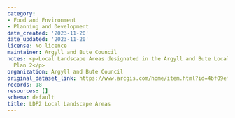 ```yaml
---
category:
- Food and Environment
- Planning and Development
date_created: '2023-11-20'
date_updated: '2023-11-20'
license: No licence
maintainer: Argyll and Bute Council
notes: <p>Local Landscape Areas designated in the Argyll and Bute Local Development
  Plan 2</p>
organization: Argyll and Bute Council
original_dataset_link: https://www.arcgis.com/home/item.html?id=4bf09efaf95e4afe9d0bf60986fa9af0
records: 18
resources: []
schema: default
title: LDP2 Local Landscape Areas
---
```

